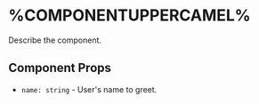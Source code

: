 # %COMPONENTUPPERCAMEL%
Describe the component.

## Component Props
- `name: string` - User's name to greet.
